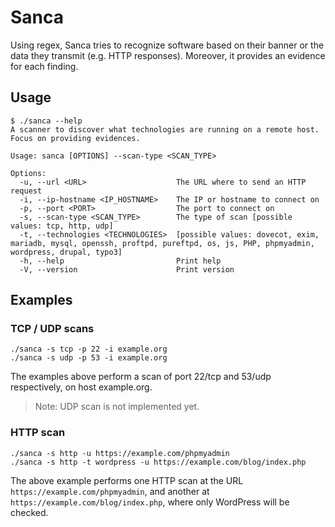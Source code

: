 # Sanca

Using regex, Sanca tries to recognize software based on their banner or the
data they transmit (e.g. HTTP responses). Moreover, it provides an evidence
for each finding.

## Usage

```
$ ./sanca --help
A scanner to discover what technologies are running on a remote host. Focus on providing evidences.

Usage: sanca [OPTIONS] --scan-type <SCAN_TYPE>

Options:
  -u, --url <URL>                    The URL where to send an HTTP request
  -i, --ip-hostname <IP_HOSTNAME>    The IP or hostname to connect on
  -p, --port <PORT>                  The port to connect on
  -s, --scan-type <SCAN_TYPE>        The type of scan [possible values: tcp, http, udp]
  -t, --technologies <TECHNOLOGIES>  [possible values: dovecot, exim, mariadb, mysql, openssh, proftpd, pureftpd, os, js, PHP, phpmyadmin, wordpress, drupal, typo3]
  -h, --help                         Print help
  -V, --version                      Print version
```

## Examples

### TCP / UDP scans

```
./sanca -s tcp -p 22 -i example.org
./sanca -s udp -p 53 -i example.org
```

The examples above perform a scan of port 22/tcp and 53/udp respectively, on host example.org.

> Note: UDP scan is not implemented yet.

### HTTP scan

```
./sanca -s http -u https://example.com/phpmyadmin
./sanca -s http -t wordpress -u https://example.com/blog/index.php
```

The above example performs one HTTP scan at the URL `https://example.com/phpmyadmin`,
and another at `https://example.com/blog/index.php`, where only WordPress will be
checked.

